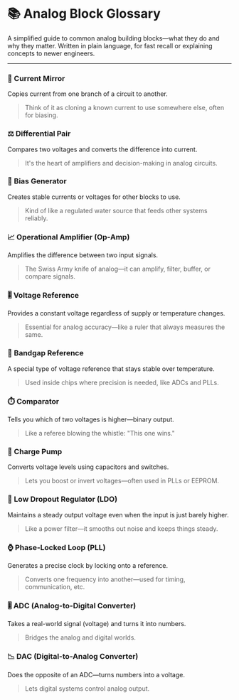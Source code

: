 # 📚 Analog Block Glossary

A simplified guide to common analog building blocks—what they do and why they matter. Written in plain language, for fast recall or explaining concepts to newer engineers.

---

### 🔄 Current Mirror
Copies current from one branch of a circuit to another.  
> Think of it as cloning a known current to use somewhere else, often for biasing.

### ⚖️ Differential Pair
Compares two voltages and converts the difference into current.  
> It's the heart of amplifiers and decision-making in analog circuits.

### 🚰 Bias Generator
Creates stable currents or voltages for other blocks to use.  
> Kind of like a regulated water source that feeds other systems reliably.

### 📈 Operational Amplifier (Op-Amp)
Amplifies the difference between two input signals.  
> The Swiss Army knife of analog—it can amplify, filter, buffer, or compare signals.

### 🎚️ Voltage Reference
Provides a constant voltage regardless of supply or temperature changes.  
> Essential for analog accuracy—like a ruler that always measures the same.

### 🧲 Bandgap Reference
A special type of voltage reference that stays stable over temperature.  
> Used inside chips where precision is needed, like ADCs and PLLs.

### ⏱️ Comparator
Tells you which of two voltages is higher—binary output.  
> Like a referee blowing the whistle: "This one wins."

### 🔄 Charge Pump
Converts voltage levels using capacitors and switches.  
> Lets you boost or invert voltages—often used in PLLs or EEPROM.

### 🧱 Low Dropout Regulator (LDO)
Maintains a steady output voltage even when the input is just barely higher.  
> Like a power filter—it smooths out noise and keeps things steady.

### ⌚ Phase-Locked Loop (PLL)
Generates a precise clock by locking onto a reference.  
> Converts one frequency into another—used for timing, communication, etc.

### 🎚️ ADC (Analog-to-Digital Converter)
Takes a real-world signal (voltage) and turns it into numbers.  
> Bridges the analog and digital worlds.

### 📉 DAC (Digital-to-Analog Converter)
Does the opposite of an ADC—turns numbers into a voltage.  
> Lets digital systems control analog output.
